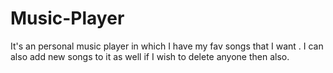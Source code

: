 # Music-Player
It's an personal music player in which I have my fav songs that I want . I can also add new songs to it as well if I wish to delete anyone then also.
